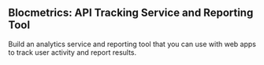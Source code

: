 ## Blocmetrics: API Tracking Service and Reporting Tool

Build an analytics service and reporting tool that you can use with web apps to track user activity and report results.